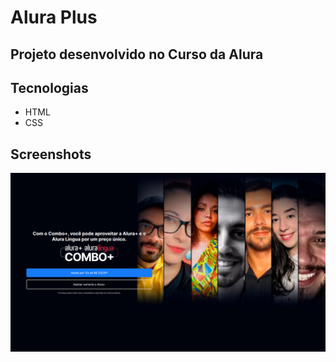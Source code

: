 # Alura Plus

## Projeto desenvolvido no Curso da Alura

## Tecnologias
* HTML
* CSS

## Screenshots
![ResultadoFinal](https://github.com/raifransantos/aluraplus/blob/main/print-site.png)

